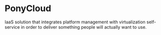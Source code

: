 # PonyCloud

IaaS solution that integrates platform management with virtualization
self-service in order to deliver something people will actually want to use.

